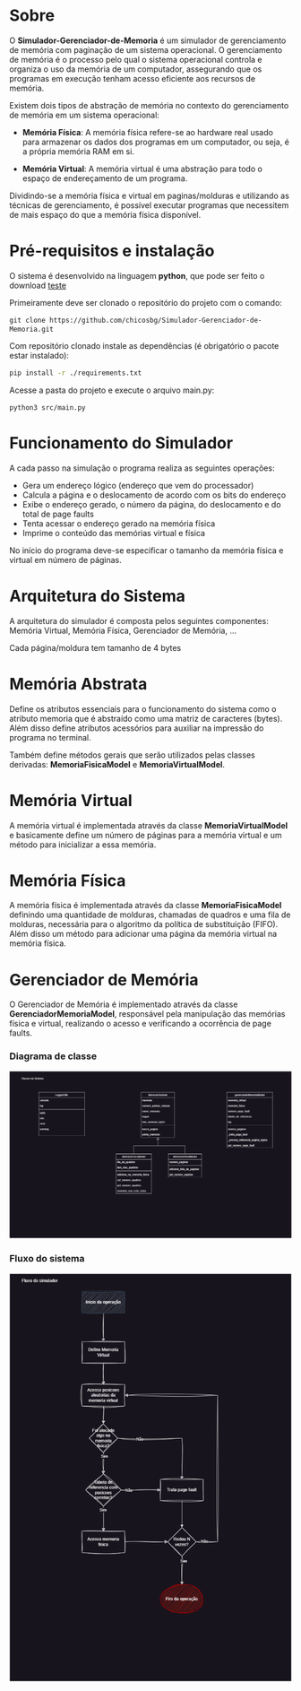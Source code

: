 # Sobre

O **Simulador-Gerenciador-de-Memoria** é um simulador de gerenciamento de memória com paginação de um sistema operacional. O gerenciamento de memória é o processo pelo qual o sistema operacional controla e organiza o uso da memória de um computador, assegurando que os programas em execução tenham acesso eficiente aos recursos de memória.

Existem dois tipos de abstração de memória no contexto do gerenciamento de memória em um sistema operacional:

- **Memória Física**: A memória física refere-se ao hardware real usado para armazenar os dados dos programas em um computador, ou seja, é a própria memória RAM em si.

- **Memória Virtual**: A memória virtual é uma abstração para todo o espaço de endereçamento de um programa.

Dividindo-se a memória física e virtual em paginas/molduras e utilizando as técnicas de gerenciamento, é possível executar programas que necessitem de mais espaço do que a memória física disponível.

# Pré-requisitos e instalação

O sistema é desenvolvido na linguagem __python__, que pode ser feito o download [teste](https://www.python.org/downloads/)

Primeiramente deve ser clonado o repositório do projeto com o comando:

```$
git clone https://github.com/chicosbg/Simulador-Gerenciador-de-Memoria.git
```

Com repositório clonado instale as dependências (é obrigatório o pacote estar instalado):
```Bash
pip install -r ./requirements.txt
```

Acesse a pasta do projeto e execute o arquivo main.py:

```$
python3 src/main.py
```

# Funcionamento do Simulador

A cada passo na simulação o programa realiza as seguintes operações:

+ Gera um endereço lógico (endereço que vem do processador)
+ Calcula a página e o deslocamento de acordo com os bits do endereço
+ Exibe o endereço gerado, o número da página, do deslocamento e do total de page faults
+ Tenta acessar o endereço gerado na memória física
+ Imprime o conteúdo das memórias virtual e física

No início do programa deve-se especificar o tamanho da memória física e virtual em número de páginas.

# Arquitetura do Sistema

A arquitetura do simulador é composta pelos seguintes componentes: Memória Virtual, Memória Física, Gerenciador de Memória, ...

Cada página/moldura tem tamanho de 4 bytes

# Memória Abstrata

Define os atributos essenciais para o funcionamento do sistema como o atributo memoria que é abstraído como uma matriz de caracteres (bytes). Além disso define atributos acessórios para auxiliar na impressão do programa no terminal.

Também define métodos gerais que serão utilizados pelas classes derivadas: **MemoriaFisicaModel** e **MemoriaVirtualModel**.

# Memória Virtual

A memória virtual é implementada através da classe **MemoriaVirtualModel** e basicamente define um número de páginas para a memória virtual e um método para inicializar a essa memória.

# Memória Física

A memória física é implementada através da classe **MemoriaFisicaModel** definindo uma quantidade de molduras, chamadas de quadros e uma fila de molduras, necessária para o algoritmo da política de substituição (FIFO). Além disso um método para adicionar uma página da memória virtual na memória física.

# Gerenciador de Memória

O Gerenciador de Memória é implementado através da classe **GerenciadorMemoriaModel**, responsável pela manipulação das memórias física e virtual, realizando o acesso e verificando a ocorrência de page faults.

### Diagrama de classe
![Diagrama de classe](./docs/diagrama_de_classe.png)

### Fluxo do sistema
![Diagrama de fluxo](./docs/diagrama_simulador.png) 
